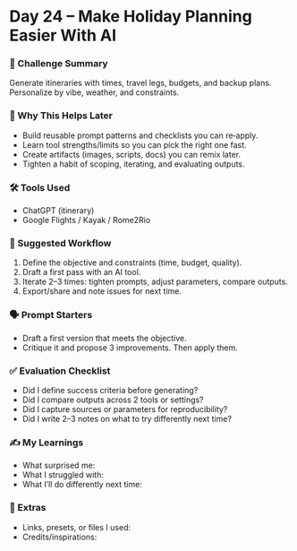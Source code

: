 # Day 24 – Make Holiday Planning Easier With AI

### 📝 Challenge Summary
Generate itineraries with times, travel legs, budgets, and backup plans. Personalize by vibe, weather, and constraints.

### 🧩 Why This Helps Later
- Build reusable prompt patterns and checklists you can re‑apply.
- Learn tool strengths/limits so you can pick the right one fast.
- Create artifacts (images, scripts, docs) you can remix later.
- Tighten a habit of scoping, iterating, and evaluating outputs.

### 🛠 Tools Used
- ChatGPT (itinerary)
- Google Flights / Kayak / Rome2Rio

### 🧪 Suggested Workflow
1. Define the objective and constraints (time, budget, quality).
2. Draft a first pass with an AI tool.
3. Iterate 2–3 times: tighten prompts, adjust parameters, compare outputs.
4. Export/share and note issues for next time.

### 🗣 Prompt Starters
- Draft a first version that meets the objective.
- Critique it and propose 3 improvements. Then apply them.

### ✅ Evaluation Checklist
- Did I define success criteria before generating?
- Did I compare outputs across 2 tools or settings?
- Did I capture sources or parameters for reproducibility?
- Did I write 2–3 notes on what to try differently next time?

### ✍️ My Learnings
- What surprised me:
- What I struggled with:
- What I’ll do differently next time:

### 📎 Extras
- Links, presets, or files I used:
- Credits/inspirations:
